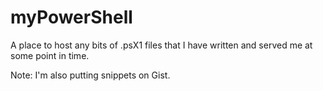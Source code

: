 # myPowerShell
A place to host any bits of .psX1 files that I have written and served me at some point in time.

Note: I'm also putting snippets on Gist.
